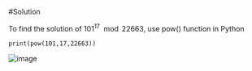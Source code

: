 #Solution

To find the solution of $101^{17} \mod 22663$, use pow() function in Python

```python=
print(pow(101,17,22663))
```
![image](https://user-images.githubusercontent.com/126962960/233787267-b5623507-3c0d-4d25-bdeb-d5d421f7a4f6.png)
